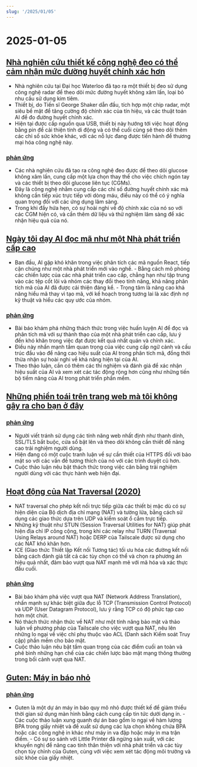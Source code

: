 ```yaml
---
slug: '/2025/01/05'
---
```


# 2025-01-05

## [Nhà nghiên cứu thiết kế công nghệ đeo có thể cảm nhận mức đường huyết chính xác hơn](https://uwaterloo.ca/news/media/no-more-needles-tracking-blood-sugar-your-wrist)

- Nhà nghiên cứu tại Đại học Waterloo đã tạo ra một thiết bị đeo sử dụng công nghệ radar để theo dõi mức đường huyết không xâm lấn, loại bỏ nhu cầu sử dụng kim tiêm.
- Thiết bị, do Tiến sĩ George Shaker dẫn đầu, tích hợp một chip radar, một siêu bề mặt để tăng cường độ chính xác của tín hiệu, và các thuật toán AI để đo đường huyết chính xác.
- Hiện tại được cấp nguồn qua USB, thiết bị này hướng tới việc hoạt động bằng pin để cải thiện tính di động và có thể cuối cùng sẽ theo dõi thêm các chỉ số sức khỏe khác, với các nỗ lực đang được tiến hành để thương mại hóa công nghệ này.

### [phản ứng](https://news.ycombinator.com/item?id=42599189)

- Các nhà nghiên cứu đã tạo ra công nghệ đeo được để theo dõi glucose không xâm lấn, cung cấp một lựa chọn thay thế cho việc chích ngón tay và các thiết bị theo dõi glucose liên tục (CGMs).
- Đây là công nghệ nhằm cung cấp các chỉ số đường huyết chính xác mà không cần tiếp xúc trực tiếp với dòng máu, điều này có thể có ý nghĩa quan trọng đối với các ứng dụng lâm sàng.
- Trong khi đầy hứa hẹn, có sự hoài nghi về độ chính xác của nó so với các CGM hiện có, và cần thêm dữ liệu và thử nghiệm lâm sàng để xác nhận hiệu quả của nó.

## [Ngày tôi dạy AI đọc mã như một Nhà phát triển cấp cao](https://nmn.gl/blog/ai-senior-developer)

- Ban đầu, AI gặp khó khăn trong việc phân tích các mã nguồn React, tiếp cận chúng như một nhà phát triển mới vào nghề. - Bằng cách mô phỏng các chiến lược của các nhà phát triển cao cấp, chẳng hạn như tập trung vào các tệp cốt lõi và nhóm các thay đổi theo tính năng, khả năng phân tích mã của AI đã được cải thiện đáng kể. - Trọng tâm là nâng cao khả năng hiểu mã thay vì tạo mã, với kế hoạch trong tương lai là xác định nợ kỹ thuật và hiểu các quy ước của nhóm.

### [phản ứng](https://news.ycombinator.com/item?id=42601847)

- Bài báo khám phá những thách thức trong việc huấn luyện AI để đọc và phân tích mã với sự thành thạo của một nhà phát triển cao cấp, lưu ý đến khó khăn trong việc đạt được kết quả nhất quán và chính xác.
- Điều này nhấn mạnh tầm quan trọng của việc cung cấp ngữ cảnh và cấu trúc đầu vào để nâng cao hiệu suất của AI trong phân tích mã, đồng thời thừa nhận sự hoài nghi về khả năng hiện tại của AI.
- Theo thảo luận, cần có thêm các thí nghiệm và đánh giá để xác nhận hiệu suất của AI và xem xét các tác động rộng hơn cũng như những tiến bộ tiềm năng của AI trong phát triển phần mềm.

## [Những phiền toái trên trang web mà tôi không gây ra cho bạn ở đây](http://rachelbythebay.com/w/2025/01/04/cruft/)

### [phản ứng](https://news.ycombinator.com/item?id=42599102)

- Người viết tránh sử dụng các tính năng web nhất định như thanh dính, SSL/TLS bắt buộc, cửa sổ bật lên và theo dõi không cần thiết để nâng cao trải nghiệm người dùng.
- Hiện đang có một cuộc tranh luận về sự cần thiết của HTTPS đối với bảo mật so với các vấn đề tương thích của nó với các trình duyệt cũ hơn.
- Cuộc thảo luận nêu bật thách thức trong việc cân bằng trải nghiệm người dùng với các thực hành web hiện đại.

## [Hoạt động của Nat Traversal (2020)](https://tailscale.com/blog/how-nat-traversal-works)

- NAT traversal cho phép kết nối trực tiếp giữa các thiết bị mặc dù có sự hiện diện của Bộ dịch địa chỉ mạng (NAT) và tường lửa, bằng cách sử dụng các giao thức dựa trên UDP và kiểm soát ổ cắm trực tiếp.
- Những kỹ thuật như STUN (Session Traversal Utilities for NAT) giúp phát hiện địa chỉ IP công cộng, trong khi các relay như TURN (Traversal Using Relays around NAT) hoặc DERP của Tailscale được sử dụng cho các NAT khó khăn hơn.
- ICE (Giao thức Thiết lập Kết nối Tương tác) tối ưu hóa các đường kết nối bằng cách đánh giá tất cả các tùy chọn có thể và chọn ra phương án hiệu quả nhất, đảm bảo vượt qua NAT mạnh mẽ với mã hóa và xác thực đầu cuối.

### [phản ứng](https://news.ycombinator.com/item?id=42600846)

- Bài báo khám phá việc vượt qua NAT (Network Address Translation), nhấn mạnh sự khác biệt giữa đục lỗ TCP (Transmission Control Protocol) và UDP (User Datagram Protocol), lưu ý rằng TCP có độ phức tạp cao hơn một chút.
- Nó thách thức nhận thức về NAT như một tính năng bảo mật và thảo luận về phương pháp của Tailscale cho việc vượt qua NAT, nêu lên những lo ngại về việc chỉ phụ thuộc vào ACL (Danh sách Kiểm soát Truy cập) phần mềm cho bảo mật.
- Cuộc thảo luận nêu bật tầm quan trọng của các điểm cuối an toàn và phê bình những hạn chế của các chiến lược bảo mật mạng thông thường trong bối cảnh vượt qua NAT.

## [Guten: Máy in báo nhỏ](https://amanvir.com/guten)

### [phản ứng](https://news.ycombinator.com/item?id=42599599)

- Guten là một dự án máy in báo quy mô nhỏ được thiết kế để giảm thiểu thời gian sử dụng màn hình bằng cách cung cấp tin tức dưới dạng in. - Các cuộc thảo luận xung quanh dự án bao gồm lo ngại về hàm lượng BPA trong giấy nhiệt và đề xuất sử dụng các lựa chọn không chứa BPA hoặc các công nghệ in khác như máy in va đập hoặc máy in ma trận điểm. - Có sự so sánh với Little Printer đã ngừng sản xuất, với các khuyến nghị để nâng cao tính thân thiện với nhà phát triển và các tùy chọn tùy chỉnh của Guten, cùng với việc xem xét tác động môi trường và sức khỏe của giấy nhiệt.

<head>
  <meta property="og:title" content="Nhà nghiên cứu thiết kế công nghệ đeo có thể cảm nhận mức đường huyết chính xác hơn" />
  <meta property="og:type" content="website" />
  <meta property="og:image" content="https://og.cho.sh/api/og/?title=Nh%C3%A0%20nghi%C3%AAn%20c%E1%BB%A9u%20thi%E1%BA%BFt%20k%E1%BA%BF%20c%C3%B4ng%20ngh%E1%BB%87%20%C4%91eo%20c%C3%B3%20th%E1%BB%83%20c%E1%BA%A3m%20nh%E1%BA%ADn%20m%E1%BB%A9c%20%C4%91%C6%B0%E1%BB%9Dng%20huy%E1%BA%BFt%20ch%C3%ADnh%20x%C3%A1c%20h%C6%A1n&subheading=Ch%E1%BB%A7%20Nh%E1%BA%ADt%2C%205%20th%C3%A1ng%201%2C%202025%3A%20T%C3%B3m%20t%E1%BA%AFt%20tin%20t%E1%BB%A9c%20v%E1%BB%81%20hacker" />
</head>
